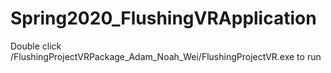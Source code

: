 # Spring2020_FlushingVRApplication

Double click /FlushingProjectVRPackage_Adam_Noah_Wei/FlushingProjectVR.exe to run
